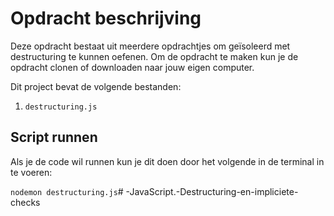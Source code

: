 # Opdracht beschrijving

Deze opdracht bestaat uit meerdere opdrachtjes om geïsoleerd met destructuring te kunnen oefenen. Om de opdracht te maken kun je de opdracht clonen of downloaden naar jouw eigen computer.

Dit project bevat de volgende bestanden:

1. `destructuring.js`

## Script runnen
Als je de code wil runnen kun je dit doen door het volgende in de terminal in te voeren:

`nodemon destructuring.js`# -JavaScript.-Destructuring-en-impliciete-checks
